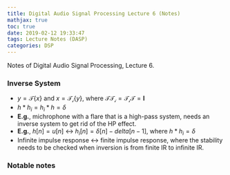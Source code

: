 ```yaml
---
title: Digital Audio Signal Processing Lecture 6 (Notes)
mathjax: true
toc: true
date: 2019-02-12 19:33:47
tags: Lecture Notes (DASP)
categories: DSP
---
```

Notes of Digital Audio Signal Processing, Lecture 6.
<!--more-->

### Inverse System
- $y=\mathcal{T}\{x\}$ and $x = \mathcal{T_i}\{y\}$, where $\mathcal{TT_i} = \mathcal{T_iT} = \mathbf{I}$
- $h*h_i = h_i*h = \delta$
- **E.g.**, michrophone with a flare that is a high-pass system, needs an inverse system to get rid of the HP effect.
- **E.g.**, $h[n]=u[n]$ $\leftrightarrow$ $h_i[n]=\delta[n]-delta[n-1]$, where $h*h_i = \delta$
- Infinite impulse response $\longleftrightarrow$ finite impulse response, where the stability needs to be checked when inversion is from finite IR to infinite IR.




### Notable notes

